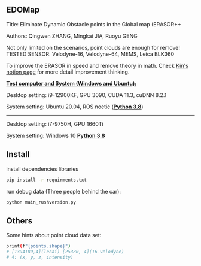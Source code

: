 EDOMap
---

Title: Eliminate Dynamic Obstacle points  in the Global map (ERASOR++

Authors: Qingwen ZHANG, Mingkai JIA, Ruoyu GENG

Not only limited on the scenarios, point clouds are enough for remove! TESTED SENSOR: Velodyne-16, Velodyne-64, MEMS, Leica BLK360

To improve the ERASOR in speed and remove theory in math. Check [Kin's notion page](https://www.notion.so/kinzhang/EDOMap-Eliminate-Dynamic-Obstacle-points-in-the-Global-map-ERASOR-6732884af87d430e9405c1e5e5c6ad73) for more detail improvement thinking.



**<u>Test computer and System (Windows and Ubuntu):</u>**

Desktop setting: i9-12900KF, GPU 3090, CUDA 11.3, cuDNN 8.2.1

System setting: Ubuntu 20.04, ROS noetic (**<u>Python 3.8</u>**)

---

Desktop setting: i7-9750H, GPU 1660Ti

System setting: Windows 10 **<u>Python 3.8</u>**


## Install
install dependencies libraries
```bash
pip install -r requirments.txt
```

run debug data (Three people behind the car):
```bash
python main_rushversion.py
```



## Others

Some hints about point cloud data set:
```bash
print(f"{points.shape}")
# [1394189,4](lecai) [25380, 4](16-velodyne) 
# 4: (x, y, z, intensity)
```